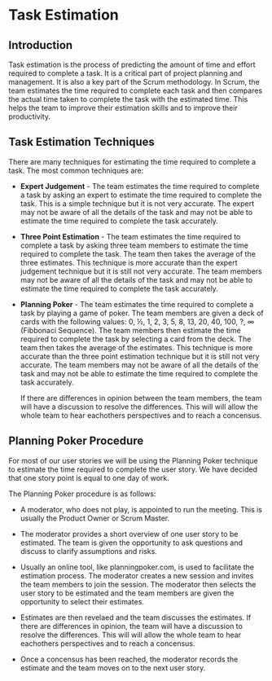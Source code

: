 # Task Estimation

## Introduction

Task estimation is the process of predicting the amount of time and effort required to complete a task. It is a critical part of project planning and management. It is also a key part of the Scrum methodology. In Scrum, the team estimates the time required to complete each task and then compares the actual time taken to complete the task with the estimated time. This helps the team to improve their estimation skills and to improve their productivity.

## Task Estimation Techniques

There are many techniques for estimating the time required to complete a task. The most common techniques are:

* **Expert Judgement** - The team estimates the time required to complete a task by asking an expert to estimate the time required to complete the task. This is a simple technique but it is not very accurate. The expert may not be aware of all the details of the task and may not be able to estimate the time required to complete the task accurately.

* **Three Point Estimation** - The team estimates the time required to complete a task by asking three team members to estimate the time required to complete the task. The team then takes the average of the three estimates. This technique is more accurate than the expert judgement technique but it is still not very accurate. The team members may not be aware of all the details of the task and may not be able to estimate the time required to complete the task accurately.

* **Planning Poker** - The team estimates the time required to complete a task by playing a game of poker. The team members are given a deck of cards with the following values: 0, ½, 1, 2, 3, 5, 8, 13, 20, 40, 100, ?, ∞ (Fibbonaci Sequence). The team members then estimate the time required to complete the task by selecting a card from the deck. The team then takes the average of the estimates. This technique is more accurate than the three point estimation technique but it is still not very accurate. The team members may not be aware of all the details of the task and may not be able to estimate the time required to complete the task accurately. 

    If there are differences in opinion between the team members, the team will have a discussion to resolve the differences. This will will allow the whole team to hear eachothers perspectives and to reach a concensus.

## Planning Poker Procedure

For most of our user stories we will be using the Planning Poker technique to estimate the time required to complete the user story. We have decided that one story point is equal to one day of work.

The Planning Poker procedure is as follows:

* A moderator, who does not play, is appointed to run the meeting. This is usually the Product Owner or Scrum Master.

* The moderator provides a short overview of one user story to be estimated. The team is given the opportunity to ask questions and discuss to clarify assumptions and risks.

* Usually an online tool, like planningpoker.com, is used to facilitate the estimation process. The moderator creates a new session and invites the team members to join the session. The moderator then selects the user story to be estimated and the team members are given the opportunity to select their estimates.

* Estimates are then revelaed and the team discusses the estimates. If there are differences in opinion, the team will have a discussion to resolve the differences. This will will allow the whole team to hear eachothers perspectives and to reach a concensus.

* Once a concensus has been reached, the moderator records the estimate and the team moves on to the next user story.